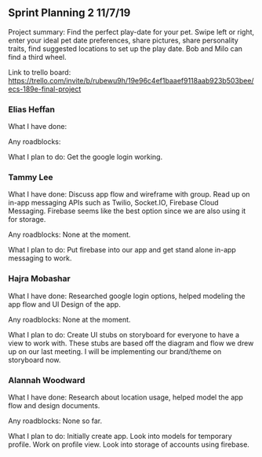 ## Sprint Planning 2    11/7/19

Project summary: Find the perfect play-date for your pet. Swipe left or right, enter your ideal pet date preferences, share pictures, share personality traits, find suggested locations to set up the play date. Bob and Milo can find a third wheel.

Link to trello board: https://trello.com/invite/b/rubewu9h/19e96c4ef1baaef9118aab923b503bee/ecs-189e-final-project

### Elias Heffan

What I have done:

Any roadblocks:

What I plan to do: Get the google login working. 


### Tammy Lee

What I have done: Discuss app flow and wireframe with group. Read up on in-app messaging APIs such as Twilio, Socket.IO, Firebase Cloud Messaging. Firebase seems like the best option since we are also using it for storage.

Any roadblocks: None at the moment.

What I plan to do: Put firebase into our app and get stand alone in-app messaging to work. 

### Hajra Mobashar

What I have done: Researched google login options, helped modeling the app flow and UI Design of the app.

Any roadblocks: None at the moment.

What I plan to do: Create UI stubs on storyboard for everyone to have a view to work with. These stubs are based off the diagram and flow we drew up on our last meeting. I will be implementing our brand/theme on storyboard now.

### Alannah Woodward

What I have done: Research about location usage, helped model the app flow and design documents. 

Any roadblocks: None so far. 

What I plan to do: Initially create app. Look into models for temporary profile. Work on profile view. Look into storage of accounts using firebase. 
